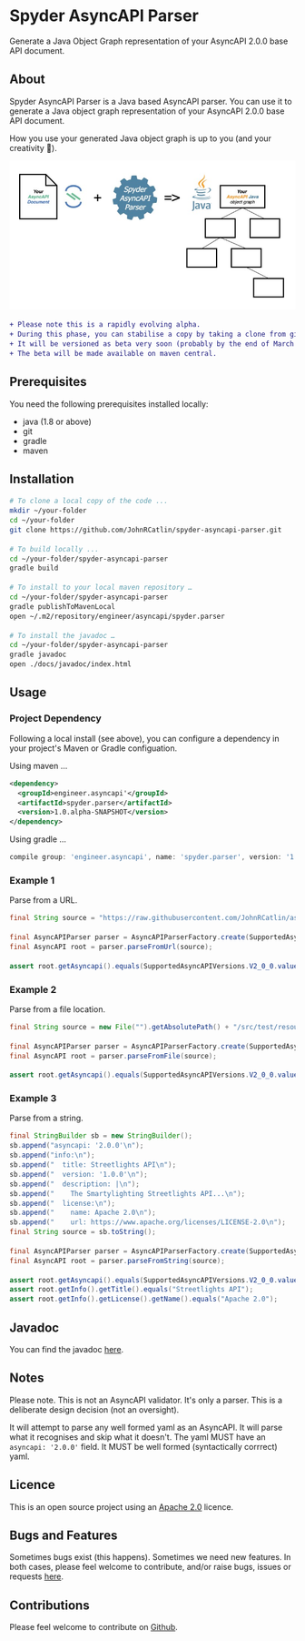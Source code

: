 # Spyder AsyncAPI Parser
Generate a Java Object Graph representation of your AsyncAPI 2.0.0 base API document.

## About
Spyder AsyncAPI Parser is a Java based AsyncAPI parser. 
You can use it to generate a Java object graph representation of your AsyncAPI 2.0.0 base API document.

How you use your generated Java object graph is up to you (and your creativity 🙂).

![Graphic](images/spyder-parser-grapic-770x400.jpg)

```diff
+ Please note this is a rapidly evolving alpha.
+ During this phase, you can stabilise a copy by taking a clone from github.
+ It will be versioned as beta very soon (probably by the end of March 2021).
+ The beta will be made available on maven central.
```


## Prerequisites
You need the following prerequisites installed locally:
* java (1.8 or above)
* git
* gradle
* maven

## Installation
```bash
# To clone a local copy of the code ...
mkdir ~/your-folder
cd ~/your-folder
git clone https://github.com/JohnRCatlin/spyder-asyncapi-parser.git

# To build locally ...
cd ~/your-folder/spyder-asyncapi-parser
gradle build

# To install to your local maven repository …
cd ~/your-folder/spyder-asyncapi-parser
gradle publishToMavenLocal
open ~/.m2/repository/engineer/asyncapi/spyder.parser

# To install the javadoc …
cd ~/your-folder/spyder-asyncapi-parser
gradle javadoc
open ./docs/javadoc/index.html
```

## Usage
### Project Dependency 
Following a local install (see above), you can configure a dependency in your project's Maven or Gradle configuation.

Using maven ...
```xml
<dependency>
  <groupId>engineer.asyncapi'</groupId>
  <artifactId>spyder.parser</artifactId>
  <version>1.0.alpha-SNAPSHOT</version>
</dependency>
```

Using gradle ...
```gradle
compile group: 'engineer.asyncapi', name: 'spyder.parser', version: '1.0.alpha-SNAPSHOT'    
```

### Example 1
Parse from a URL.

```java
final String source = "https://raw.githubusercontent.com/JohnRCatlin/asyncapi-recipes/main/src/fabrics/fabrics.amqp.yml"; 

final AsyncAPIParser parser = AsyncAPIParserFactory.create(SupportedAsyncAPIVersions.V2_0_0);
final AsyncAPI root = parser.parseFromUrl(source);

assert root.getAsyncapi().equals(SupportedAsyncAPIVersions.V2_0_0.value);
```

### Example 2
Parse from a file location.
```java
final String source = new File("").getAbsolutePath() + "/src/test/resources/streetlights2.yml";

final AsyncAPIParser parser = AsyncAPIParserFactory.create(SupportedAsyncAPIVersions.V2_0_0);
final AsyncAPI root = parser.parseFromFile(source);

assert root.getAsyncapi().equals(SupportedAsyncAPIVersions.V2_0_0.value);
```

### Example 3
Parse from a string.

```java
final StringBuilder sb = new StringBuilder();
sb.append("asyncapi: '2.0.0'\n");
sb.append("info:\n");
sb.append("  title: Streetlights API\n");
sb.append("  version: '1.0.0'\n");
sb.append("  description: |\n");
sb.append("    The Smartylighting Streetlights API...\n");
sb.append("  license:\n");
sb.append("    name: Apache 2.0\n");
sb.append("    url: https://www.apache.org/licenses/LICENSE-2.0\n");
final String source = sb.toString();

final AsyncAPIParser parser = AsyncAPIParserFactory.create(SupportedAsyncAPIVersions.V2_0_0);
final AsyncAPI root = parser.parseFromString(source);

assert root.getAsyncapi().equals(SupportedAsyncAPIVersions.V2_0_0.value);
assert root.getInfo().getTitle().equals("Streetlights API");
assert root.getInfo().getLicense().getName().equals("Apache 2.0");
```

## Javadoc
You can find the javadoc [here](https://johnrcatlin.github.io/spyder-asyncapi-parser/javadoc/).

## Notes
Please note. This is not an AsyncAPI validator. It's only a parser. This is a deliberate design decision (not an oversight).

It will attempt to parse any well formed yaml as an AsyncAPI. It will parse what it recognises and skip what it doesn't. The yaml MUST have an `asyncapi: '2.0.0'` field. It MUST be well formed (syntactically corrrect) yaml.

## Licence
This is an open source project using an [Apache 2.0](https://github.com/JohnRCatlin/spyder-asyncapi-parser/blob/master/LICENSE) licence.

## Bugs and Features
Sometimes bugs exist (this happens). 
Sometimes we need new features. 
In both cases, please feel welcome to contribute, and/or raise bugs, issues or requests [here](https://github.com/JohnRCatlin/spyder-asyncapi-parser).

## Contributions
Please feel welcome to contribute on [Github](https://github.com/JohnRCatlin/spyder-asyncapi-parser).
